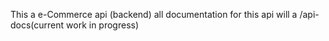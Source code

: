 This a e-Commerce api (backend)
all documentation for this api will a /api-docs(current work in progress)
